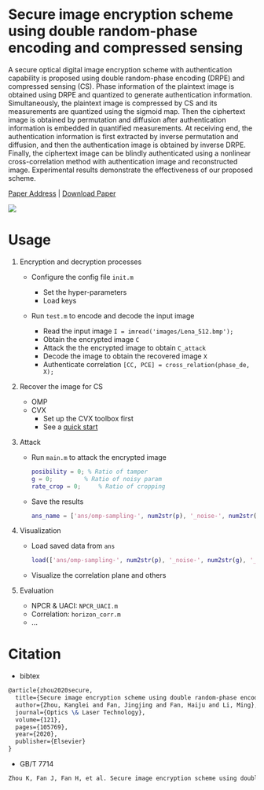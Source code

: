 # Secure image encryption scheme using double random-phase encoding and compressed sensing

A secure optical digital image encryption scheme with authentication capability is proposed using double random-phase encoding (DRPE) and compressed sensing (CS). Phase information of the plaintext image is obtained using DRPE and quantized to generate authentication information. Simultaneously, the plaintext image is compressed by CS and its measurements are quantized using the sigmoid map. Then the ciphertext image is obtained by permutation and diffusion after authentication information is embedded in quantified measurements. At receiving end, the authentication information is first extracted by inverse permutation and diffusion, and then the authentication image is obtained by inverse DRPE. Finally, the ciphertext image can be blindly authenticated using a nonlinear cross-correlation method with authentication image and reconstructed image. Experimental results demonstrate the effectiveness of our proposed scheme.

[Paper Address](https://www.sciencedirect.com/science/article/pii/S0030399219309648) | [Download Paper](https://sci-hub.se/https://www.sciencedirect.com/science/article/pii/S0030399219309648)

![](https://ars.els-cdn.com/content/image/1-s2.0-S0030399219309648-gr1.jpg)



# Usage

1. Encryption and decryption processes

   - Configure the config file `init.m`
     - Set the hyper-parameters
     - Load keys

   - Run `test.m` to encode and decode the input image
     - Read the input image `I = imread('images/Lena_512.bmp'); `
     - Obtain the encrypted image `C`
     - Attack the the encrypted image to obtain `C_attack`
     - Decode the image to obtain the recovered image `X`
     - Authenticate correlation `[CC, PCE] = cross_relation(phase_de, X);`

2. Recover the image for CS

   - OMP
   - CVX
     - Set up the CVX toolbox first
     - See a [quick start](http://cvxr.com/cvx/doc/quickstart.html)

3. Attack

   - Run `main.m` to attack the encrypted image

     ```matlab
     posibility = 0; % Ratio of tamper
     g = 0;       	% Ratio of noisy param
     rate_crop = 0; 	% Ratio of cropping
     ```

   - Save the results

     ```matlab
     ans_name = ['ans/omp-sampling-', num2str(p), '_noise-', num2str(g), '_tamper-', num2str(posibility), '_crop-', num2str(rate_crop), '.mat']
     ```
   
4. Visualization

   - Load saved data from `ans`

     ```matlab
     load(['ans/omp-sampling-', num2str(p), '_noise-', num2str(g), '_tamper-', num2str(posibility), '_crop-', num2str(rate_crop), '.mat']);
     ```

   - Visualize the correlation plane and others

5. Evaluation

   - NPCR & UACI: `NPCR_UACI.m`
   - Correlation: `horizon_corr.m`
   - ...

# Citation

- bibtex

```tex
@article{zhou2020secure,
  title={Secure image encryption scheme using double random-phase encoding and compressed sensing},
  author={Zhou, Kanglei and Fan, Jingjing and Fan, Haiju and Li, Ming},
  journal={Optics \& Laser Technology},
  volume={121},
  pages={105769},
  year={2020},
  publisher={Elsevier}
}
```

- GB/T 7714

 ```latex
 Zhou K, Fan J, Fan H, et al. Secure image encryption scheme using double random-phase encoding and compressed sensing[J]. Optics & Laser Technology, 2020, 121: 105769.
 ```



